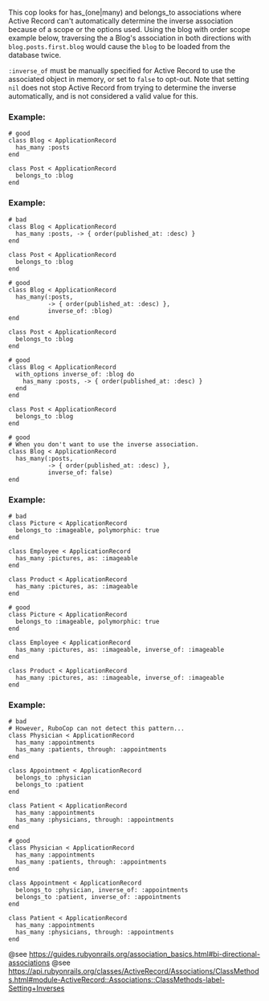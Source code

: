 This cop looks for has_(one|many) and belongs_to associations where
Active Record can't automatically determine the inverse association
because of a scope or the options used. Using the blog with order scope
example below, traversing the a Blog's association in both directions
with `blog.posts.first.blog` would cause the `blog` to be loaded from
the database twice.

`:inverse_of` must be manually specified for Active Record to use the
associated object in memory, or set to `false` to opt-out. Note that
setting `nil` does not stop Active Record from trying to determine the
inverse automatically, and is not considered a valid value for this.

### Example:
    # good
    class Blog < ApplicationRecord
      has_many :posts
    end

    class Post < ApplicationRecord
      belongs_to :blog
    end

### Example:
    # bad
    class Blog < ApplicationRecord
      has_many :posts, -> { order(published_at: :desc) }
    end

    class Post < ApplicationRecord
      belongs_to :blog
    end

    # good
    class Blog < ApplicationRecord
      has_many(:posts,
               -> { order(published_at: :desc) },
               inverse_of: :blog)
    end

    class Post < ApplicationRecord
      belongs_to :blog
    end

    # good
    class Blog < ApplicationRecord
      with_options inverse_of: :blog do
        has_many :posts, -> { order(published_at: :desc) }
      end
    end

    class Post < ApplicationRecord
      belongs_to :blog
    end

    # good
    # When you don't want to use the inverse association.
    class Blog < ApplicationRecord
      has_many(:posts,
               -> { order(published_at: :desc) },
               inverse_of: false)
    end

### Example:
    # bad
    class Picture < ApplicationRecord
      belongs_to :imageable, polymorphic: true
    end

    class Employee < ApplicationRecord
      has_many :pictures, as: :imageable
    end

    class Product < ApplicationRecord
      has_many :pictures, as: :imageable
    end

    # good
    class Picture < ApplicationRecord
      belongs_to :imageable, polymorphic: true
    end

    class Employee < ApplicationRecord
      has_many :pictures, as: :imageable, inverse_of: :imageable
    end

    class Product < ApplicationRecord
      has_many :pictures, as: :imageable, inverse_of: :imageable
    end

### Example:
    # bad
    # However, RuboCop can not detect this pattern...
    class Physician < ApplicationRecord
      has_many :appointments
      has_many :patients, through: :appointments
    end

    class Appointment < ApplicationRecord
      belongs_to :physician
      belongs_to :patient
    end

    class Patient < ApplicationRecord
      has_many :appointments
      has_many :physicians, through: :appointments
    end

    # good
    class Physician < ApplicationRecord
      has_many :appointments
      has_many :patients, through: :appointments
    end

    class Appointment < ApplicationRecord
      belongs_to :physician, inverse_of: :appointments
      belongs_to :patient, inverse_of: :appointments
    end

    class Patient < ApplicationRecord
      has_many :appointments
      has_many :physicians, through: :appointments
    end

@see https://guides.rubyonrails.org/association_basics.html#bi-directional-associations
@see https://api.rubyonrails.org/classes/ActiveRecord/Associations/ClassMethods.html#module-ActiveRecord::Associations::ClassMethods-label-Setting+Inverses